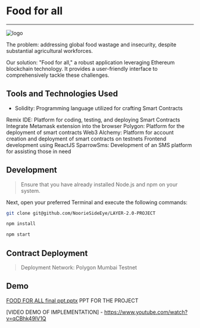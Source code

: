 # Food for all 
---
![logo](https://github.com/NoorieSideEye/LAYER-2.0-PROJECT/assets/146981522/9128160e-421d-411f-9e77-692d823962be)


The problem: addressing global food wastage and insecurity, despite substantial agricultural workforces.

Our solution: "Food for all," a robust application leveraging Ethereum blockchain technology. It provides a user-friendly interface to comprehensively tackle these challenges.
## Tools and Technologies Used

- Solidity: Programming language utilized for crafting Smart Contracts

Remix IDE: Platform for coding, testing, and deploying Smart Contracts
Integrate Metamask extension into the browser
Polygon: Platform for the deployment of smart contracts
Web3
Alchemy: Platform for account creation and deployment of smart contracts on testnets
Frontend development using ReactJS
SparrowSms: Development of an SMS platform for assisting those in need

## Development
> Ensure that you have already installed Node.js and npm on your system.

Next, open your preferred Terminal and execute the following commands:

```sh
git clone git@github.com/NoorieSideEye/LAYER-2.0-PROJECT
```

```sh
npm install
```

```sh
npm start
```
## Contract Deployment
> Deployment Network: Polygon Mumbai Testnet



## Demo
[FOOD FOR ALL final ppt.pptx](https://github.com/NoorieSideEye/LAYER-2.0-PROJECT/files/14586468/FOOD.FOR.ALL.final.ppt.pptx)
PPT FOR THE PROJECT

[VIDEO DEMO OF IMPLEMENTATION] - https://www.youtube.com/watch?v=qCBhk49lV1Q



